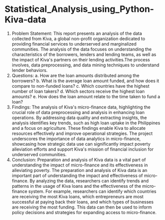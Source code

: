 # Statistical_Analysis_using_Python-Kiva-data
1. Problem Statement:
This report presents an analysis of the data collected from Kiva, a global non-profit organization
dedicated to providing financial services to underserved and marginalized communities. The
analysis of the data focuses on understanding the characteristics of the borrowers, lenders and
lending teams, as well as the impact of Kiva's partners on their lending activities.The process
involves, data preprocessing, and data mining techniques to understand lender behaviors.
2. Questions:
a. How are the loan amounts distributed among the borrowers?
b. What is the average loan amount funded, and how does it compare to non-funded loans?
c. Which countries have the highest number of loan takers?
d. Which sectors receive the highest loan amounts?
e. How does the loan amount relate to the time taken to fund a loan?
3. Findings:
The analysis of Kiva's micro-finance data, highlighting the crucial role of data preprocessing and analysis in enhancing loan operations. By addressing data quality and extracting insights, the analysis identifies key trends, such as high loan uptake in the Philippines and a focus on agriculture. These findings enable Kiva to allocate resources effectively and improve operational strategies. The project underscores the importance of data analytics in micro-finance, showcasing how strategic data use can significantly impact poverty alleviation efforts and support Kiva's mission of financial inclusion for underserved communities.
4. Conclusion:
Preparation and analysis of Kiva data is a vital part of understanding the impact of micro-finance and its effectiveness in alleviating poverty. The preparation and analysis of Kiva data is an important part of understanding the impact and effectiveness of micro-finance. By analyzing the data, researchers can identify trends and patterns in the usage of Kiva loans and the effectiveness of the micro-finance system. For example, researchers can identify which countries are receiving the most Kiva loans, which entrepreneurs are most successful at paying back their loans, and which types of businesses are receiving the most funding. This data can then be used to inform policy decisions and strategies for expanding access to micro-finance.
